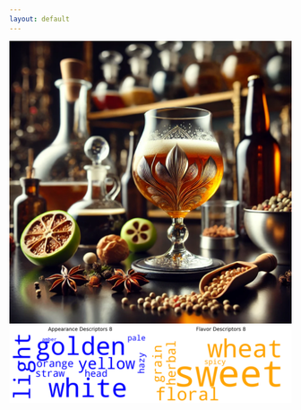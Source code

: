 ```yaml
---
layout: default
---
```


<img src="../assets/img/cluster8/Cluster.webp" alt="Description of the image">

<img src="../assets/img/cluster8/words.png" alt="Description of the image">
